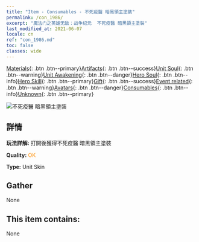```yaml
---
title: "Item - Consumables - 不死疫醫 暗黑領主塗裝"
permalink: /con_1986/
excerpt: "魔法门之英雄无敌：战争纪元  不死疫醫 暗黑領主塗裝"
last_modified_at: 2021-06-07
locale: cn
ref: "con_1986.md"
toc: false
classes: wide
---
```

 [Materials](/ItemsCN/){: .btn .btn--primary}[Artifacts](/ItemsCN/Artifacts/){: .btn .btn--success}[Unit Soul](/ItemsCN/UnitSoul/){: .btn .btn--warning}[Unit Awakening](/ItemsCN/UnitAwakening/){: .btn .btn--danger}[Hero Soul](/ItemsCN/HeroSoul/){: .btn .btn--info}[Hero Skill](/ItemsCN/HeroSkill/){: .btn .btn--primary}[Gift](/ItemsCN/Gift/){: .btn .btn--success}[Event related](/ItemsCN/Events/){: .btn .btn--warning}[Avatars](/ItemsCN/Avatars/){: .btn .btn--danger}[Consumables](/ItemsCN/Consumables/){: .btn .btn--info}[Unknown](/ItemsCN/Unknown/){: .btn .btn--primary}

 ![不死疫醫 暗黑領主塗裝](/images/u/ti_sishendiancangpifu.jpg)

## 詳情
 **玩法詳解:** 打開後獲得不死疫醫 暗黑領主塗裝

 **Quality:** <span style="color: #FF8C00">OK</span>

 **Type:** Unit Skin

## Gather

  None

## This item contains:

  None

